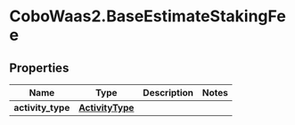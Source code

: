 # CoboWaas2.BaseEstimateStakingFee

## Properties

Name | Type | Description | Notes
------------ | ------------- | ------------- | -------------
**activity_type** | [**ActivityType**](ActivityType.md) |  | 


